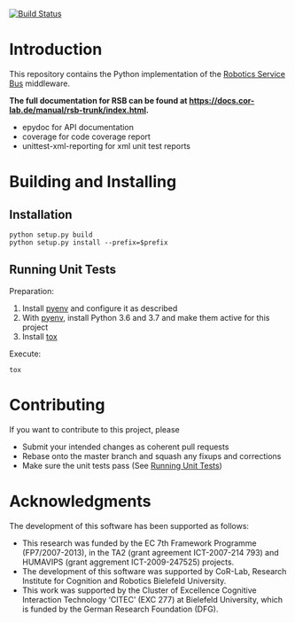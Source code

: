 [![Build Status](https://travis-ci.org/open-rsx/rsb-python.svg?branch=master)](https://travis-ci.org/open-rsx/rsb-python)

# Introduction

This repository contains the Python implementation of the [Robotics Service Bus](https://github.com/open-rsx) middleware.

**The full documentation for RSB can be found at <https://docs.cor-lab.de/manual/rsb-trunk/index.html>.**

- epydoc for API documentation
- coverage for code coverage report
- unittest-xml-reporting for xml unit test reports

# Building and Installing

## Installation

```shell
python setup.py build
python setup.py install --prefix=$prefix
```

## Running Unit Tests

Preparation:

1. Install [pyenv] and configure it as described
1. With [pyenv], install Python 3.6 and 3.7 and make them active for this project
1. Install [tox]

Execute:

```shell
tox
```

# Contributing

If you want to contribute to this project, please

* Submit your intended changes as coherent pull requests
* Rebase onto the master branch and squash any fixups and corrections
* Make sure the unit tests pass (See [Running Unit Tests](#running-unit-tests))

# Acknowledgments

The development of this software has been supported as follows:

* This research was funded by the EC 7th Framework Programme (FP7/2007-2013), in the TA2 (grant agreement ICT-2007-214 793) and HUMAVIPS (grant aggrement ICT-2009-247525) projects.
* The development of this software was supported by CoR-Lab, Research Institute for Cognition and Robotics Bielefeld University.
* This work was supported by the Cluster of Excellence Cognitive Interaction Technology ‘CITEC’ (EXC 277) at Bielefeld University, which is funded by the German Research Foundation (DFG).

[pyenv]: https://github.com/pyenv/pyenv
[tox]: https://tox.readthedocs.io

